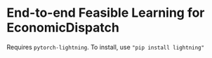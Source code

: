 # End-to-end Feasible Learning for EconomicDispatch

Requires `pytorch-lightning`. To install, use `"pip install lightning"`